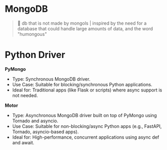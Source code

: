 # MongoDB

> 💭 db that is not made by mongols | inspired by the need for a database that could handle large amounts of data, and the word "humongous"


# Python Driver

**PyMongo**
- Type: Synchronous MongoDB driver.
- Use Case: Suitable for blocking/synchronous Python applications.
- Ideal for: Traditional apps (like Flask or scripts) where async support is not needed.

**Motor**
- Type: Asynchronous MongoDB driver built on top of PyMongo using Tornado and asyncio.
- Use Case: Suitable for non-blocking/async Python apps (e.g., FastAPI, Tornado, asyncio-based apps).
- Ideal for: High-performance, concurrent applications using async def and await.
